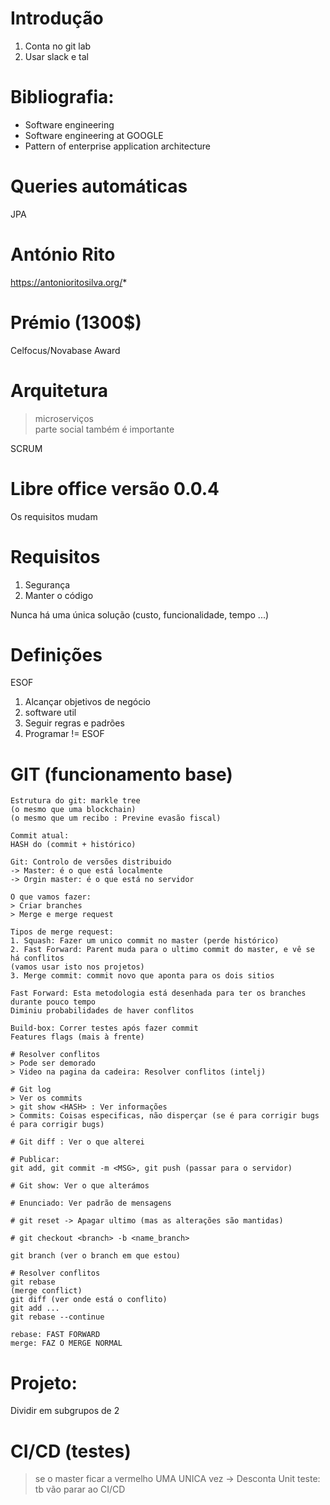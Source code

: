 # Introdução

1. Conta no git lab
2. Usar slack e tal

# Bibliografia:
- Software engineering
- Software engineering at GOOGLE
- Pattern of enterprise application architecture

# Queries automáticas
JPA

# António Rito

https://antonioritosilva.org/*

# Prémio (1300$)
Celfocus/Novabase Award

# Arquitetura 
> microserviços \
> parte social também é importante

SCRUM

# Libre office versão 0.0.4 
Os requisitos mudam

# Requisitos 
1. Segurança
2. Manter o código

Nunca há uma única solução (custo, funcionalidade, tempo ...)

# Definições

ESOF
1. Alcançar objetivos de negócio
2. software util 
3. Seguir regras e padrões
4. Programar != ESOF

# GIT (funcionamento base) 
```
Estrutura do git: markle tree 
(o mesmo que uma blockchain)
(o mesmo que um recibo : Previne evasão fiscal)

Commit atual: 
HASH do (commit + histórico)

Git: Controlo de versões distribuido
-> Master: é o que está localmente
-> Orgin master: é o que está no servidor

O que vamos fazer: 
> Criar branches
> Merge e merge request

Tipos de merge request:
1. Squash: Fazer um unico commit no master (perde histórico)
2. Fast Forward: Parent muda para o ultimo commit do master, e vê se há conflitos
(vamos usar isto nos projetos)
3. Merge commit: commit novo que aponta para os dois sitios

Fast Forward: Esta metodologia está desenhada para ter os branches durante pouco tempo
Diminiu probabilidades de haver conflitos 

Build-box: Correr testes após fazer commit
Features flags (mais à frente) 

# Resolver conflitos
> Pode ser demorado
> Video na pagina da cadeira: Resolver conflitos (intelj) 

# Git log
> Ver os commits
> git show <HASH> : Ver informações
> Commits: Coisas especificas, não disperçar (se é para corrigir bugs é para corrigir bugs)

# Git diff : Ver o que alterei

# Publicar:
git add, git commit -m <MSG>, git push (passar para o servidor) 

# Git show: Ver o que alterámos

# Enunciado: Ver padrão de mensagens

# git reset -> Apagar ultimo (mas as alterações são mantidas)

# git checkout <branch> -b <name_branch>

git branch (ver o branch em que estou)

# Resolver conflitos
git rebase 
(merge conflict)
git diff (ver onde está o conflito)
git add ...
git rebase --continue

rebase: FAST FORWARD
merge: FAZ O MERGE NORMAL
```

# Projeto:
Dividir em subgrupos de 2

# CI/CD (testes)
> se o master ficar a vermelho UMA UNICA vez -> Desconta
> Unit teste: tb vão parar ao CI/CD
